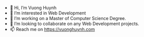 - 👋 Hi, I’m Vuong Huynh
- 👀 I’m interested in Web Development
- 🌱 I’m working on a Master of Computer Science Degree.
- 💞️ I’m looking to collaborate on any Web Development projects.
- 📫 Reach me on https://vuonghuynh.com

<!---
mannhuynh/mannhuynh is a ✨ special ✨ repository because its `README.md` (this file) appears on your GitHub profile.
You can click the Preview link to take a look at your changes.
--->
